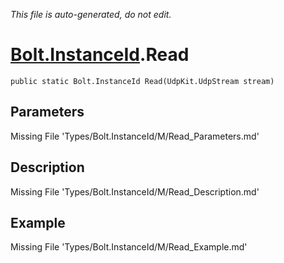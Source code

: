 *This file is auto-generated, do not edit.*

# [Bolt.InstanceId](Types/Bolt.InstanceId.md).Read
`public static Bolt.InstanceId Read(UdpKit.UdpStream stream)`
## Parameters
Missing File 'Types/Bolt.InstanceId/M/Read_Parameters.md'
## Description
Missing File 'Types/Bolt.InstanceId/M/Read_Description.md'
## Example
Missing File 'Types/Bolt.InstanceId/M/Read_Example.md'

